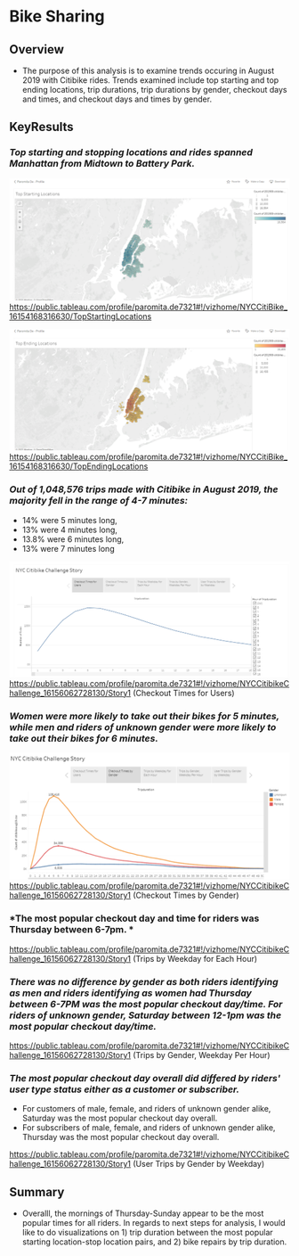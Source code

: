 # Bike Sharing
## **Overview**
 - The purpose of this analysis is to examine trends occuring in August 2019 with Citibike rides. Trends examined include top starting and top ending locations, trip durations, trip durations by gender, checkout days and times, and checkout days and times by gender. 



## **KeyResults**
### *Top starting and stopping locations and rides spanned Manhattan from Midtown to Battery Park.*
![image1](resources/citibike_aug_2019_top_starting_locations.png?raw=true "Title")
https://public.tableau.com/profile/paromita.de7321#!/vizhome/NYCCitiBike_16154168316630/TopStartingLocations

![image2](resources/citibike_aug_2019_top_ending_locations.png?raw=true "Title")
https://public.tableau.com/profile/paromita.de7321#!/vizhome/NYCCitiBike_16154168316630/TopEndingLocations
 
 
 
### *Out of 1,048,576 trips made with Citibike in August 2019, the majority fell in the range of 4-7 minutes:*
  * 14% were 5 minutes long, 
  * 13% were 4 minutes long,
  * 13.8% were 6 minutes long, 
  * 13% were 7 minutes long 

![image3](resources/citibike_aug_2019_trip_durations.png?raw=true "Title")
https://public.tableau.com/profile/paromita.de7321#!/vizhome/NYCCitibikeChallenge_16156062728130/Story1 (Checkout Times for Users)
 
 
 
### *Women were more likely to take out their bikes for 5 minutes, while men and riders of unknown gender were more likely to take out their bikes for 6 minutes.*
![image3](resources/citibike_aug_2019_checkout_times_by_gender.png?raw=true "Title")
https://public.tableau.com/profile/paromita.de7321#!/vizhome/NYCCitibikeChallenge_16156062728130/Story1 (Checkout Times by Gender)
 
 
 
### *The most popular checkout day and time for riders was Thursday between 6-7pm. *

https://public.tableau.com/profile/paromita.de7321#!/vizhome/NYCCitibikeChallenge_16156062728130/Story1 (Trips by Weekday for Each Hour)



### *There was no difference by gender as both riders identifying as men and riders identifying as women had Thursday between 6-7PM was the most popular checkout day/time. For riders of unknown gender, Saturday between 12-1pm was the most popular checkout day/time.*

https://public.tableau.com/profile/paromita.de7321#!/vizhome/NYCCitibikeChallenge_16156062728130/Story1 (Trips by Gender, Weekday Per Hour)
 
 
 
 ### *The most popular checkout day overall did differed by riders' user type status either as a customer or subscriber.*
   * For customers of male, female, and riders of unknown gender alike, Saturday was the most popular checkout day overall. 
   * For subscribers of male, female, and riders of unknown gender alike, Thursday was the most popular checkout day overall.   

https://public.tableau.com/profile/paromita.de7321#!/vizhome/NYCCitibikeChallenge_16156062728130/Story1 (User Trips by Gender by Weekday) 



## **Summary**
 - Overalll, the mornings of Thursday-Sunday appear to be the most popular times for all riders. In regards to next steps for analysis, I would like to do visualizations on 1) trip duration between the most popular starting location-stop location pairs, and 2) bike repairs by trip duration. 



